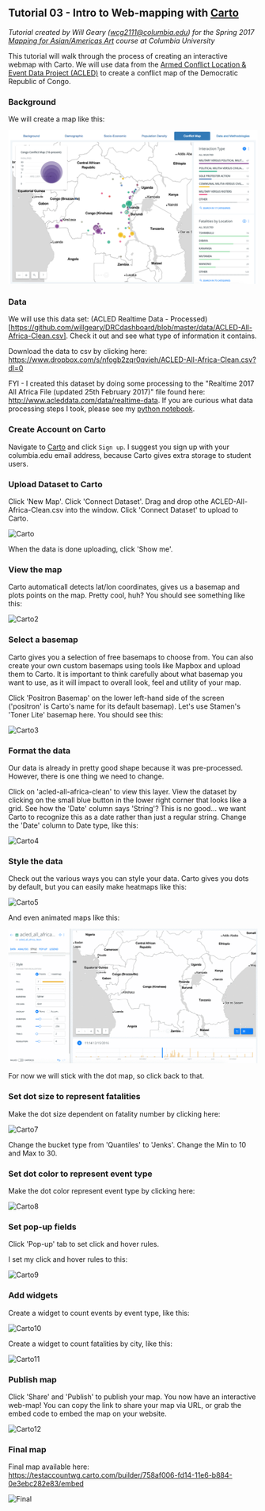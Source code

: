 ## Tutorial 03 - Intro to Web-mapping with [Carto](https://carto.com/)

*Tutorial created by Will Geary (wcg2111@columbia.edu) for the Spring 2017 [Mapping for Asian/Americas Art](https://github.com/willgeary/MappingAsianAmericasArt) course at Columbia University*

This tutorial will walk through the process of creating an interactive webmap with Carto. We will use data from the [Armed Conflict Location & Event Data Project (ACLED)](http://www.acleddata.com/data/realtime-data) to create a conflict map of the Democratic Republic of Congo.


### Background

We will create a map like this:

[![Map](https://raw.githubusercontent.com/willgeary/willgeary.github.io/master/assets/DRC-conflict-map.png)](https://willgeary.github.io/DRCdashboard/)


### Data

We will use this data set: (ACLED Realtime Data - Processed)[https://github.com/willgeary/DRCdashboard/blob/master/data/ACLED-All-Africa-Clean.csv]. Check it out and see what type of information it contains.

Download the data to csv by clicking here: https://www.dropbox.com/s/nfogb2zqr0qvieh/ACLED-All-Africa-Clean.csv?dl=0

FYI - I created this dataset by doing some processing to the "Realtime 2017 All Africa File (updated 25th February 2017)" file found here: http://www.acleddata.com/data/realtime-data. If you are curious what data processing steps I took, please see my [python notebook](http://nbviewer.jupyter.org/github/willgeary/DRCdashboard/blob/master/Tutorial.ipynb).

### Create Account on Carto

Navigate to [Carto](https://carto.com/) and click `Sign up`. I suggest you sign up with your columbia.edu email address, because Carto gives extra storage to student users.

### Upload Dataset to Carto

Click 'New Map'. Click 'Connect Dataset'. Drag and drop othe ACLED-All-Africa-Clean.csv into the window. Click 'Connect Dataset' to upload to Carto. 

![Carto](http://i.imgur.com/WvFOmy7.png)

When the data is done uploading, click 'Show me'.

### View the map

Carto automaticall detects lat/lon coordinates, gives us a basemap and plots points on the map. Pretty cool, huh? You should see something like this:

![Carto2](http://i.imgur.com/MXjICKL.png)

### Select a basemap

Carto gives you a selection of free basemaps to choose from. You can also create your own custom basemaps using tools like Mapbox and upload them to Carto. It is important to think carefully about what basemap you want to use, as it will impact to overall look, feel and utility of your map.

Click 'Positron Basemap' on the lower left-hand side of the screen ('positron' is Carto's name for its default basemap). Let's use Stamen's 'Toner Lite' basemap here. You should see this:

![Carto3](http://i.imgur.com/skGs1v8.png)

### Format the data

Our data is already in pretty good shape because it was pre-processed. However, there is one thing we need to change.

Click on 'acled-all-africa-clean' to view this layer. View the dataset by clicking on the small blue button in the lower right corner that looks like a grid. See how the 'Date' column says 'String'? This is no good... we want Carto to recognize this as a date rather than just a regular string. Change the 'Date' column to Date type, like this:

![Carto4](http://i.imgur.com/5s4G3f7.png)

### Style the data

Check out the various ways you can style your data. Carto gives you dots by default, but you can easily make heatmaps like this:

![Carto5](http://i.imgur.com/zaOMBJR.png)


And even animated maps like this:

![Carto6](https://raw.githubusercontent.com/willgeary/MappingAsianAmericasArt/master/Tutorials/Images/CongoConflictMap.gif)


For now we will stick with the dot map, so click back to that.


### Set dot size to represent fatalities

Make the dot size dependent on fatality number by clicking here:

![Carto7](http://i.imgur.com/tMOwLmj.png)

Change the bucket type from 'Quantiles' to 'Jenks'. Change the Min to 10 and Max to 30.


### Set dot color to represent event type

Make the dot color represent event type by clicking here:

![Carto8](http://i.imgur.com/ebsXEfs.png)


### Set pop-up fields

Click 'Pop-up' tab to set click and hover rules. 

I set my click and hover rules to this:

![Carto9](http://i.imgur.com/aMi1ysS.png)


### Add widgets

Create a widget to count events by event type, like this:

![Carto10](http://i.imgur.com/SZCTQGJ.png)

Create a widget to count fatalities by city, like this:

![Carto11](http://i.imgur.com/3vj6w0t.png)


### Publish map

Click 'Share' and 'Publish' to publish your map. You now have an interactive web-map! You can copy the link to share your map via URL, or grab the embed code to embed the map on your website.

![Carto12](http://i.imgur.com/BUUZ7JE.png)


### Final map

Final map available here: https://testaccountwg.carto.com/builder/758af006-fd14-11e6-b884-0e3ebc282e83/embed

![Final](http://i.imgur.com/vx1Pf3a.png)











